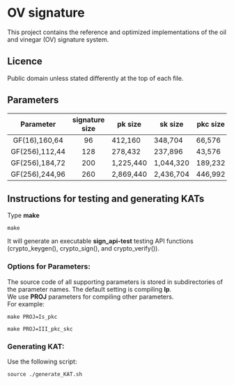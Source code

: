   
# OV signature

This project contains the reference and optimized implementations of the oil and vinegar (OV) signature system.

## Licence

Public domain unless stated differently at the top of each file.

## Parameters

| Parameter    | signature size | pk size  | sk size | pkc size | compressed-sk size |  
|:-----------: |:--------------:|--------- |---------|------------|--------------------|
|GF(16),160,64 | 96             |412,160   |348,704  |66,576      | 48                 |
|GF(256),112,44| 128            |278,432   |237,896  |43,576      | 48                 |
|GF(256),184,72| 200            |1,225,440 |1,044,320|189,232     | 48                 |
|GF(256),244,96| 260            |2,869,440 |2,436,704|446,992     | 48                 |


## Instructions for testing and generating KATs

Type **make**    
```
make
```
It will generate an executable **sign_api-test** testing API functions (crypto_keygen(), crypto_sign(), and crypto_verify()).  

### **Options for Parameters:**

The source code of all supporting parameters is stored in subdirectories of the parameter names.
The default setting is compiling **Ip**.  
We use **PROJ** parameters for compiling other parameters.  
For example:  
```
make PROJ=Is_pkc
```
```
make PROJ=III_pkc_skc
```

### **Generating KAT:**
Use the following script:  
```
source ./generate_KAT.sh
```

